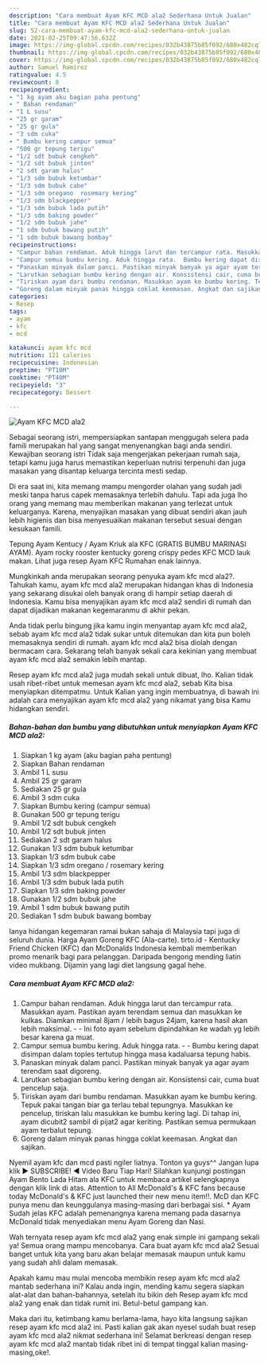 ```yaml
---
description: "Cara membuat Ayam KFC MCD ala2 Sederhana Untuk Jualan"
title: "Cara membuat Ayam KFC MCD ala2 Sederhana Untuk Jualan"
slug: 52-cara-membuat-ayam-kfc-mcd-ala2-sederhana-untuk-jualan
date: 2021-02-25T09:47:56.632Z
image: https://img-global.cpcdn.com/recipes/032b43875b85f092/680x482cq70/ayam-kfc-mcd-ala2-foto-resep-utama.jpg
thumbnail: https://img-global.cpcdn.com/recipes/032b43875b85f092/680x482cq70/ayam-kfc-mcd-ala2-foto-resep-utama.jpg
cover: https://img-global.cpcdn.com/recipes/032b43875b85f092/680x482cq70/ayam-kfc-mcd-ala2-foto-resep-utama.jpg
author: Samuel Ramirez
ratingvalue: 4.5
reviewcount: 8
recipeingredient:
- "1 kg ayam aku bagian paha pentung"
- " Bahan rendaman"
- "1 L susu"
- "25 gr garam"
- "25 gr gula"
- "3 sdm cuka"
- " Bumbu kering campur semua"
- "500 gr tepung terigu"
- "1/2 sdt bubuk cengkeh"
- "1/2 sdt bubuk jinten"
- "2 sdt garam halus"
- "1/3 sdm bubuk ketumbar"
- "1/3 sdm bubuk cabe"
- "1/3 sdm oregano  rosemary kering"
- "1/3 sdm blackpepper"
- "1/3 sdm bubuk lada putih"
- "1/3 sdm baking powder"
- "1/2 sdm bubuk jahe"
- "1 sdm bubuk bawang putih"
- "1 sdm bubuk bawang bombay"
recipeinstructions:
- "Campur bahan rendaman. Aduk hingga larut dan tercampur rata. Masukkan ayam. Pastikan ayam terendam semua dan masukkan ke kulkas. Diamkan minimal 8jam / lebih bagus 24jam, karena hasil akan lebih maksimal.  Ini foto ayam sebelum dipindahkan ke wadah yg lebih besar karena ga muat."
- "Campur semua bumbu kering. Aduk hingga rata.  Bumbu kering dapat disimpan dalam toples tertutup hingga masa kadaluarsa tepung habis."
- "Panaskan minyak dalam panci. Pastikan minyak banyak ya agar ayam terendam saat digoreng."
- "Larutkan sebagian bumbu kering dengan air. Konsistensi cair, cuma buat pencelup saja."
- "Tiriskan ayam dari bumbu rendaman. Masukkan ayam ke bumbu kering. Tepuk pakai tangan biar ga terlau tebal tepungnya. Masukkan ke pencelup, tiriskan lalu masukkan ke bumbu kering lagi. Di tahap ini, ayam dicubit2 sambil di pijat2 agar keriting. Pastikan semua permukaan ayam terbalut tepung."
- "Goreng dalam minyak panas hingga coklat keemasan. Angkat dan sajikan."
categories:
- Resep
tags:
- ayam
- kfc
- mcd

katakunci: ayam kfc mcd 
nutrition: 121 calories
recipecuisine: Indonesian
preptime: "PT10M"
cooktime: "PT40M"
recipeyield: "3"
recipecategory: Dessert

---
```



![Ayam KFC MCD ala2](https://img-global.cpcdn.com/recipes/032b43875b85f092/680x482cq70/ayam-kfc-mcd-ala2-foto-resep-utama.jpg)

Sebagai seorang istri, mempersiapkan santapan menggugah selera pada famili merupakan hal yang sangat menyenangkan bagi anda sendiri. Kewajiban seorang istri Tidak saja mengerjakan pekerjaan rumah saja, tetapi kamu juga harus memastikan keperluan nutrisi terpenuhi dan juga masakan yang disantap keluarga tercinta mesti sedap.

Di era  saat ini, kita memang mampu mengorder olahan yang sudah jadi meski tanpa harus capek memasaknya terlebih dahulu. Tapi ada juga lho orang yang memang mau memberikan makanan yang terlezat untuk keluarganya. Karena, menyajikan masakan yang dibuat sendiri akan jauh lebih higienis dan bisa menyesuaikan makanan tersebut sesuai dengan kesukaan famili. 

Tepung Ayam Kentucy / Ayam Kriuk ala KFC (GRATIS BUMBU MARINASI AYAM). Ayam rocky rooster kentucky goreng crispy pedes KFC MCD lauk makan. Lihat juga resep Ayam KFC Rumahan enak lainnya.

Mungkinkah anda merupakan seorang penyuka ayam kfc mcd ala2?. Tahukah kamu, ayam kfc mcd ala2 merupakan hidangan khas di Indonesia yang sekarang disukai oleh banyak orang di hampir setiap daerah di Indonesia. Kamu bisa menyajikan ayam kfc mcd ala2 sendiri di rumah dan dapat dijadikan makanan kegemaranmu di akhir pekan.

Anda tidak perlu bingung jika kamu ingin menyantap ayam kfc mcd ala2, sebab ayam kfc mcd ala2 tidak sukar untuk ditemukan dan kita pun boleh memasaknya sendiri di rumah. ayam kfc mcd ala2 bisa diolah dengan bermacam cara. Sekarang telah banyak sekali cara kekinian yang membuat ayam kfc mcd ala2 semakin lebih mantap.

Resep ayam kfc mcd ala2 juga mudah sekali untuk dibuat, lho. Kalian tidak usah ribet-ribet untuk memesan ayam kfc mcd ala2, sebab Kita bisa menyiapkan ditempatmu. Untuk Kalian yang ingin membuatnya, di bawah ini adalah cara menyajikan ayam kfc mcd ala2 yang nikamat yang bisa Kamu hidangkan sendiri.

<!--inarticleads1-->

##### Bahan-bahan dan bumbu yang dibutuhkan untuk menyiapkan Ayam KFC MCD ala2:

1. Siapkan 1 kg ayam (aku bagian paha pentung)
1. Siapkan  Bahan rendaman
1. Ambil 1 L susu
1. Ambil 25 gr garam
1. Sediakan 25 gr gula
1. Ambil 3 sdm cuka
1. Siapkan  Bumbu kering (campur semua)
1. Gunakan 500 gr tepung terigu
1. Ambil 1/2 sdt bubuk cengkeh
1. Ambil 1/2 sdt bubuk jinten
1. Sediakan 2 sdt garam halus
1. Gunakan 1/3 sdm bubuk ketumbar
1. Siapkan 1/3 sdm bubuk cabe
1. Siapkan 1/3 sdm oregano / rosemary kering
1. Ambil 1/3 sdm blackpepper
1. Ambil 1/3 sdm bubuk lada putih
1. Siapkan 1/3 sdm baking powder
1. Gunakan 1/2 sdm bubuk jahe
1. Ambil 1 sdm bubuk bawang putih
1. Sediakan 1 sdm bubuk bawang bombay


Ianya hidangan kegemaran ramai bukan sahaja di Malaysia tapi juga di seluruh dunia. Harga Ayam Goreng KFC (Ala-carte). tirto.id - Kentucky Friend Chicken (KFC) dan McDonalds Indonesia kembali memberikan promo menarik bagi para pelanggan. Daripada bengong mending liatin video mukbang. Dijamin yang lagi diet langsung gagal hehe. 

<!--inarticleads2-->

##### Cara membuat Ayam KFC MCD ala2:

1. Campur bahan rendaman. Aduk hingga larut dan tercampur rata. Masukkan ayam. Pastikan ayam terendam semua dan masukkan ke kulkas. Diamkan minimal 8jam / lebih bagus 24jam, karena hasil akan lebih maksimal. -  - Ini foto ayam sebelum dipindahkan ke wadah yg lebih besar karena ga muat.
1. Campur semua bumbu kering. Aduk hingga rata. -  - Bumbu kering dapat disimpan dalam toples tertutup hingga masa kadaluarsa tepung habis.
1. Panaskan minyak dalam panci. Pastikan minyak banyak ya agar ayam terendam saat digoreng.
1. Larutkan sebagian bumbu kering dengan air. Konsistensi cair, cuma buat pencelup saja.
1. Tiriskan ayam dari bumbu rendaman. Masukkan ayam ke bumbu kering. Tepuk pakai tangan biar ga terlau tebal tepungnya. Masukkan ke pencelup, tiriskan lalu masukkan ke bumbu kering lagi. Di tahap ini, ayam dicubit2 sambil di pijat2 agar keriting. Pastikan semua permukaan ayam terbalut tepung.
1. Goreng dalam minyak panas hingga coklat keemasan. Angkat dan sajikan.


Nyemil ayam kfc dan mcd pasti ngiler liatnya. Tonton ya guys^^ Jangan lupa klik ▶️ SUBSCRIBE! ◀️ Video Baru Tiap Hari! Silahkan kunjungi postingan Ayam Bento Lada Hitam ala KFC untuk membaca artikel selengkapnya dengan klik link di atas. Attention to All McDonald&#39;s &amp; KFC fans because today McDonald&#39;s &amp; KFC just launched their new menu item!!. McD dan KFC punya menu dan keunggulanya masing-masing dari berbagai sisi. * Ayam Sudah jelas KFC adalah pemenangnya karena memang pada dasarnya McDonald tidak menyediakan menu Ayam Goreng dan Nasi. 

Wah ternyata resep ayam kfc mcd ala2 yang enak simple ini gampang sekali ya! Semua orang mampu mencobanya. Cara buat ayam kfc mcd ala2 Sesuai banget untuk kita yang baru akan belajar memasak maupun untuk kamu yang sudah ahli dalam memasak.

Apakah kamu mau mulai mencoba membikin resep ayam kfc mcd ala2 mantab sederhana ini? Kalau anda ingin, mending kamu segera siapkan alat-alat dan bahan-bahannya, setelah itu bikin deh Resep ayam kfc mcd ala2 yang enak dan tidak rumit ini. Betul-betul gampang kan. 

Maka dari itu, ketimbang kamu berlama-lama, hayo kita langsung sajikan resep ayam kfc mcd ala2 ini. Pasti kalian gak akan nyesel sudah buat resep ayam kfc mcd ala2 nikmat sederhana ini! Selamat berkreasi dengan resep ayam kfc mcd ala2 mantab tidak ribet ini di tempat tinggal kalian masing-masing,oke!.

